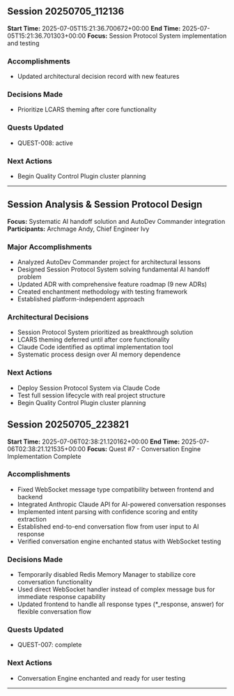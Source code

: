 
## Session 20250705_112136
**Start Time:** 2025-07-05T15:21:36.700672+00:00
**End Time:** 2025-07-05T15:21:36.701303+00:00
**Focus:** Session Protocol System implementation and testing

### Accomplishments
- Updated architectural decision record with new features

### Decisions Made
- Prioritize LCARS theming after core functionality

### Quests Updated
- QUEST-008: active

### Next Actions
- Begin Quality Control Plugin cluster planning

---

## Session Analysis & Session Protocol Design
**Focus:** Systematic AI handoff solution and AutoDev Commander integration
**Participants:** Archmage Andy, Chief Engineer Ivy

### Major Accomplishments
- Analyzed AutoDev Commander project for architectural lessons
- Designed Session Protocol System solving fundamental AI handoff problem
- Updated ADR with comprehensive feature roadmap (9 new ADRs)
- Created enchantment methodology with testing framework
- Established platform-independent approach

### Architectural Decisions
- Session Protocol System prioritized as breakthrough solution
- LCARS theming deferred until after core functionality
- Claude Code identified as optimal implementation tool
- Systematic process design over AI memory dependence

### Next Actions
- Deploy Session Protocol System via Claude Code
- Test full session lifecycle with real project structure
- Begin Quality Control Plugin cluster planning

## Session 20250705_223821
**Start Time:** 2025-07-06T02:38:21.120162+00:00
**End Time:** 2025-07-06T02:38:21.121535+00:00
**Focus:** Quest #7 - Conversation Engine Implementation Complete

### Accomplishments
- Fixed WebSocket message type compatibility between frontend and backend
- Integrated Anthropic Claude API for AI-powered conversation responses
- Implemented intent parsing with confidence scoring and entity extraction
- Established end-to-end conversation flow from user input to AI response
- Verified conversation engine enchanted status with WebSocket testing

### Decisions Made
- Temporarily disabled Redis Memory Manager to stabilize core conversation functionality
- Used direct WebSocket handler instead of complex message bus for immediate response capability
- Updated frontend to handle all response types (*_response, answer) for flexible conversation flow

### Quests Updated
- QUEST-007: complete

### Next Actions
- Conversation Engine enchanted and ready for user testing

---
